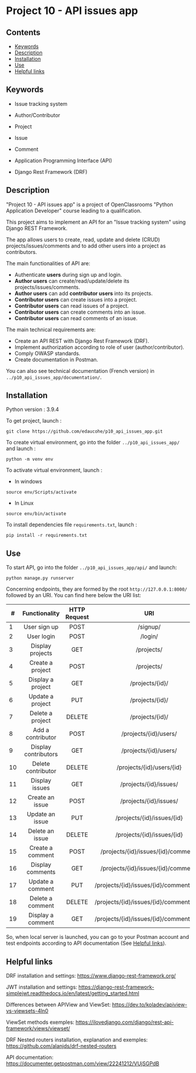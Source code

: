 # Project 10 - API issues app

## Contents
- [Keywords](#keywords)
- [Description](#description)
- [Installation](#installation)
- [Use](#use)
- [Helpful links](#links)

## Keywords <a class="anchor" id="keywords"></a>
- Issue tracking system
- Author/Contributor
- Project
- Issue
- Comment


- Application Programming Interface (API) 
- Django Rest Framework (DRF)

## Description <a class="anchor" id="description"></a>

"Project 10 - API issues app" is a project of OpenClassrooms "Python Application Developer" 
course leading to a qualification.

This project aims to implement an API for an "Issue tracking system" using Django REST Framework.

The app allows users to create, read, update and delete (CRUD) projects/issues/comments 
and to add other users into a project as contributors.

The main functionalities of API are:
- Authenticate **users** during sign up and login.
- **Author users** can create/read/update/delete its projects/issues/comments.
- **Author users** can add **contributor users** into its projects.
- **Contributor users** can create issues into a project.
- **Contributor users** can read issues of a project.
- **Contributor users** can create comments into an issue.
- **Contributor users** can read comments of an issue.

The main technical requirements are:
- Create an API REST with Django Rest Framework (DRF).
- Implement authorization according to role of user (author/contributor).
- Comply OWASP standards.
- Create documentation in Postman.

You can also see technical documentation (French version) in 
`../p10_api_issues_app/documentation/`.

## Installation <a class="anchor" id="installation"></a>

Python version : 3.9.4

To get project, launch :
```
git clone https://github.com/edaucohe/p10_api_issues_app.git
```

To create virtual environment, go into the folder `../p10_api_issues_app/` and launch :
```
python -m venv env  
```

To activate virtual environment, launch :

- In windows
```
source env/Scripts/activate
```
- In Linux
```
source env/bin/activate
```

To install dependencies file `requirements.txt`, launch :
```
pip install -r requirements.txt
```

## Use <a class="anchor" id="use"></a>

To start API, go into the folder `../p10_api_issues_app/api/` and launch:
```
python manage.py runserver  
```

Concerning endpoints, they are formed by the root `http://127.0.0.1:8000/` followed by an URI. 
You can find here below the URI list:

| #   |    Functionality     | HTTP Request |                    URI                    |
|-----|:--------------------:|:------------:|:-----------------------------------------:|
| 1   |     User sign up     |     POST     |                 /signup/                  |
| 2   |      User login      |     POST     |                  /login/                  |
| 3   |   Display projects   |     GET      |                /projects/                 |
| 4   |   Create a project   |     POST     |                /projects/                 |
| 5   |  Display a project   |     GET      |              /projects/{id}/              |
| 6   |   Update a project   |     PUT      |              /projects/{id}/              |
| 7   |   Delete a project   |    DELETE    |              /projects/{id}/              |
| 8   |  Add a contributor   |     POST     |           /projects/{id}/users/           |
| 9   | Display contributors |     GET      |           /projects/{id}/users/           |
| 10  |  Delete contributor  |    DELETE    |         /projects/{id}/users/{id}         |
| 11  |    Display issues    |     GET      |          /projects/{id}/issues/           |
| 12  |   Create an issue    |     POST     |          /projects/{id}/issues/           |
| 13  |   Update an issue    |     PUT      |        /projects/{id}/issues/{id}         |
| 14  |   Delete an issue    |    DELETE    |        /projects/{id}/issues/{id}         |
| 15  |   Create a comment   |     POST     |    /projects/{id}/issues/{id}/comment/    |
| 16  |   Display comments   |     GET      |    /projects/{id}/issues/{id}/comment/    |
| 17  |   Update a comment   |     PUT      | /projects/{id}/issues/{id}/comment/{id}/  |
| 18  |   Delete a comment   |    DELETE    | /projects/{id}/issues/{id}/comment/{id}/  |
| 19  |  Display a comment   |     GET      | /projects/{id}/issues/{id}/comment/{id}/  |

So, when local server is launched, you can go to your Postman account and test endpoints 
according to API documentation (See [Helpful links](#links)).

## Helpful links <a class="anchor" id="links"></a>

DRF installation and settings:
https://www.django-rest-framework.org/

JWT installation and settings:
https://django-rest-framework-simplejwt.readthedocs.io/en/latest/getting_started.html

Differences between APIView and ViewSet:
https://dev.to/koladev/apiview-vs-viewsets-4ln0

ViewSet methods exemples:
https://ilovedjango.com/django/rest-api-framework/views/viewset/

DRF Nested routers installation, explanation and exemples: 
https://github.com/alanjds/drf-nested-routers

API documentation: 
https://documenter.getpostman.com/view/22241212/VUjSGPdB
